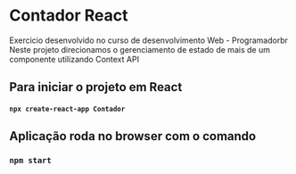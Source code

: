 # Contador React

Exercicio desenvolvido no curso de desenvolvimento Web - Programadorbr
Neste projeto direcionamos o gerenciamento de estado de mais de um componente utilizando Context API

## Para iniciar o projeto em React

#### `npx create-react-app Contador`

## Aplicação roda no browser com o comando

### `npm start`





